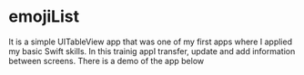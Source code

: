 # emojiList

It is a simple UITableView app that was one of my first apps where I applied my basic Swift skills. In this trainig appI transfer, update and add information between screens. There is a demo of the app below
